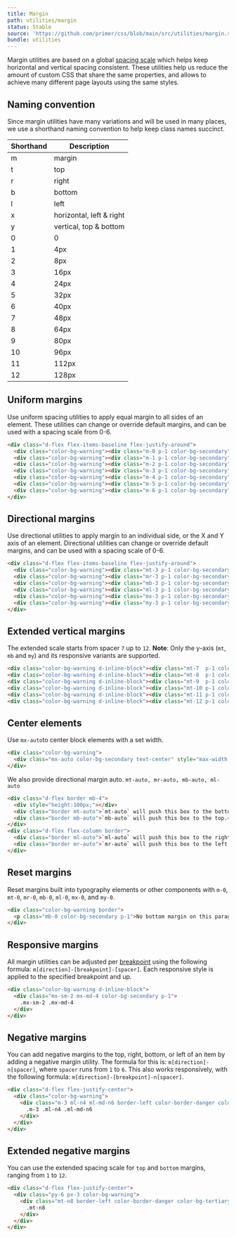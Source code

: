```yaml
---
title: Margin
path: utilities/margin
status: Stable
source: 'https://github.com/primer/css/blob/main/src/utilities/margin.scss'
bundle: utilities
---
```


Margin utilities are based on a global [spacing scale](/support/spacing) which helps keep horizontal and vertical spacing consistent. These utilities help us reduce the amount of custom CSS that share the same properties, and allows to achieve many different page layouts using the same styles.


## Naming convention

Since margin utilities have many variations and will be used in many places, we use a shorthand naming convention to help keep class names succinct.


| Shorthand | Description |
| --- | --- |
| m   | margin |
| t   | top |
| r   | right |
| b   | bottom |
| l   | left |
| x   | horizontal, left & right |
| y   | vertical, top & bottom |
| 0   | 0     |
| 1   | 4px   |
| 2   | 8px   |
| 3   | 16px  |
| 4   | 24px  |
| 5   | 32px  |
| 6   | 40px  |
| 7   | 48px  |
| 8   | 64px  |
| 9   | 80px  |
| 10  | 96px  |
| 11  | 112px |
| 12  | 128px |

## Uniform margins

Use uniform spacing utilities to apply equal margin to all sides of an element. These utilities can change or override default margins, and can be used with a spacing scale from 0-6.

```html live
<div class="d-flex flex-items-baseline flex-justify-around">
  <div class="color-bg-warning"><div class="m-0 p-1 color-bg-secondary">.m-0</div></div>
  <div class="color-bg-warning"><div class="m-1 p-1 color-bg-secondary">.m-1</div></div>
  <div class="color-bg-warning"><div class="m-2 p-1 color-bg-secondary">.m-2</div></div>
  <div class="color-bg-warning"><div class="m-3 p-1 color-bg-secondary">.m-3</div></div>
  <div class="color-bg-warning"><div class="m-4 p-1 color-bg-secondary">.m-4</div></div>
  <div class="color-bg-warning"><div class="m-5 p-1 color-bg-secondary">.m-5</div></div>
  <div class="color-bg-warning"><div class="m-6 p-1 color-bg-secondary">.m-6</div></div>
</div>
```

## Directional margins

Use directional utilities to apply margin to an individual side, or the X and Y axis of an element. Directional utilities can change or override default margins, and can be used with a spacing scale of 0-6.

```html live
<div class="d-flex flex-items-baseline flex-justify-around">
  <div class="color-bg-warning"><div class="mt-3 p-1 color-bg-secondary">.mt-3</div></div>
  <div class="color-bg-warning"><div class="mr-3 p-1 color-bg-secondary">.mr-3</div></div>
  <div class="color-bg-warning"><div class="mb-3 p-1 color-bg-secondary">.mb-3</div></div>
  <div class="color-bg-warning"><div class="ml-3 p-1 color-bg-secondary">.ml-3</div></div>
  <div class="color-bg-warning"><div class="mx-3 p-1 color-bg-secondary">.mx-3</div></div>
  <div class="color-bg-warning"><div class="my-3 p-1 color-bg-secondary">.my-3</div></div>
</div>
```

## Extended vertical margins

The extended scale starts from spacer `7` up to `12`. **Note**: Only the y-axis (`mt`, `mb` and `my`) and its responsive variants are supported.

```html live
<div class="color-bg-warning d-inline-block"><div class="mt-7  p-1 color-bg-secondary">.mb-7</div></div>
<div class="color-bg-warning d-inline-block"><div class="mt-8  p-1 color-bg-secondary">.mb-8</div></div>
<div class="color-bg-warning d-inline-block"><div class="mt-9  p-1 color-bg-secondary">.mb-9</div></div>
<div class="color-bg-warning d-inline-block"><div class="mt-10 p-1 color-bg-secondary">.mb-10</div></div>
<div class="color-bg-warning d-inline-block"><div class="mt-11 p-1 color-bg-secondary">.mb-11</div></div>
<div class="color-bg-warning d-inline-block"><div class="mt-12 p-1 color-bg-secondary">.mb-12</div></div>
```

## Center elements

Use `mx-auto`to center block elements with a set width.

```html live
<div class="color-bg-warning">
  <div class="mx-auto color-bg-secondary text-center" style="max-width: 500px;">.mx-auto</div>
</div>
```

We also provide directional margin auto. `mt-auto, mr-auto, mb-auto, ml-auto`

```html live
<div class="d-flex border mb-4">
  <div style="height:100px;"></div>
  <div class="border mt-auto">`mt-auto` will push this box to the bottom.</div>
  <div class="border mb-auto">`mb-auto` will push this box to the top.</div>
</div>
<div class="d-flex flex-column border">
  <div class="border ml-auto">`ml-auto` will push this box to the right.</div>
  <div class="border mr-auto">`mr-auto` will push this box to the left.</div>
</div>
```

## Reset margins
Reset margins built into typography elements or other components with `m-0`, `mt-0`, `mr-0`, `mb-0`, `ml-0`, `mx-0`, and `my-0`.

```html live
<div class="color-bg-warning border">
  <p class="mb-0 color-bg-secondary p-1">No bottom margin on this paragraph.</p>
</div>
```

## Responsive margins

All margin utilities can be adjusted per [breakpoint](/objects/grid#breakpoints) using the following formula: `m[direction]-[breakpoint]-[spacer]`. Each responsive style is applied to the specified breakpoint and up.

```html live
<div class="color-bg-warning d-inline-block">
  <div class="mx-sm-2 mx-md-4 color-bg-secondary p-1">
    .mx-sm-2 .mx-md-4
  </div>
</div>
```

## Negative margins

You can add negative margins to the top, right, bottom, or left of an item by adding a negative margin utility. The formula for this is: `m[direction]-n[spacer]`, where `spacer` runs from `1` to `6`. This also works responsively, with the following formula: `m[direction]-[breakpoint]-n[spacer]`.

```html live
<div class="d-flex flex-justify-center">
  <div class="color-bg-warning">
    <div class="m-3 ml-n4 ml-md-n6 border-left color-border-danger color-bg-secondary p-2">
      .m-3 .ml-n4 .ml-md-n6
    </div>
  </div>
</div>
```

## Extended negative margins

You can use the extended spacing scale for `top` and `bottom` margins, ranging from `1` to `12`.

```html live
<div class="d-flex flex-justify-center">
  <div class="py-6 px-3 color-bg-warning">
    <div class="mt-n8 border-left color-border-danger color-bg-tertiary p-2">
      .mt-n8
    </div>
  </div>
</div>
```
